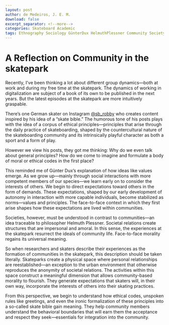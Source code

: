 ```yaml
---
layout: post
author: de Medeiros, J. E. M.
download: false
excerpt_separator: <!--more-->
categories: Skateboard Academic
tags: Ethnography Sociology GünterDux HelmuthPlessner Community Society Values SkateBible
---
```



# A Reflection on Community in the skatepark

Recently, I've been thinking a lot about different group dynamics—both at work and during my free time at the skatepark. The dynamics of working in digitalization are subject of a book of its own to be published in the next years. But the latest episodes at the skatepark are more intuitively graspable.<!--more-->

There’s one German skater on Instagram [@sb_robby](https://www.instagram.com/sb_robby?igsh=eWFiOXVhOWZ0aGYz) who creates content inspired by his idea of a “skate bible.” The humorous tone of his posts plays with the idea of a corpus of ethical principles—principles that arise through the daily practice of skateboarding, shaped by the countercultural nature of the skateboarding community and its intrinsically playful character as both a sport and a form of play.

However we view his posts, they got me thinking: Why do we even talk about general principles? How do we come to imagine and formulate a body of moral or ethical codes in the first place?

This reminded me of Günter Dux’s explanation of how ideas like values emerge. As we grow up—mainly through social interactions with more competent members of our species—we learn early on to consider the interests of others. We begin to direct expectations toward others in the form of demands. These expectations, shaped by our early development of autonomy in interaction with more capable individuals, become stabilized as norms—values and principles. The face-to-face context in which they first arise shapes how these expectations are lived within communities.

Societies, however, must be understood in contrast to communities—an idea traceable to philosopher Helmuth Plessner. Societal relations create structures that are impersonal and amoral. In this sense, the experiences at the skatepark resurrect the ideals of community life. Face-to-face morality regains its universal meaning.

So when researchers and skaters describe their experiences as the formation of communities in the skatepark, this description should be taken literally. Skateparks create a physical space where personal relationships are reestablished—an exception to the urban environment that otherwise reproduces the anonymity of societal relations. The activities within this space construct a meaningful dimension that allows community-based morality to flourish. They generate expectations that skaters will, in their own way, incorporate the interests of others into their skating practices.

From this perspective, we begin to understand how ethical codes, unspoken rules like greetings, and even the ironic formalization of these principles into a so-called skate bible gain meaning. They help community members understand the behavioral boundaries that will earn them the acceptance and respect they seek—essentials for integration into the community.